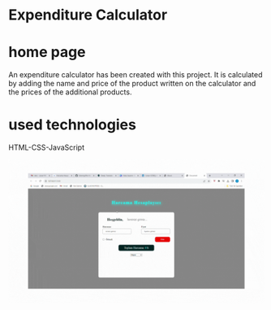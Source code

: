 <h1>Expenditure Calculator</h1>

<h1>home page</h1>

An expenditure calculator has been created with this project. It is calculated by adding the name and price of the product written on the calculator and the prices of the additional products.

<h1>used technologies</h1>

HTML-CSS-JavaScript



<img src="/HarcamaHesaplayici.gif"/>

